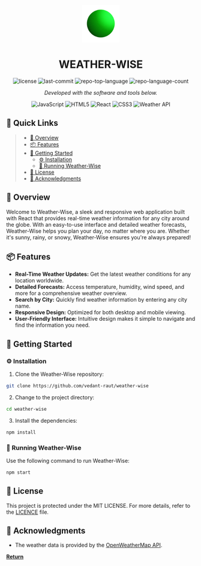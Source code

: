 <p align="center">
  <img src="public/icon.png" width="100" />
</p>
<p align="center">
    <h1 align="center">WEATHER-WISE</h1>
</p>

<p align="center">
	<img src="https://img.shields.io/github/license/vedant-raut/weather-wise?style=flat&color=0080ff" alt="license">
	<img src="https://img.shields.io/github/last-commit/vedant-raut/weather-wise?style=flat&logo=git&logoColor=white&color=0080ff" alt="last-commit">
	<img src="https://img.shields.io/github/languages/top/vedant-raut/weather-wise?style=flat&color=0080ff" alt="repo-top-language">
	<img src="https://img.shields.io/github/languages/count/vedant-raut/weather-wise?style=flat&color=0080ff" alt="repo-language-count">
<p>
<p align="center">
		<em>Developed with the software and tools below.</em>
</p>
<p align="center">
	<img src="https://img.shields.io/badge/JavaScript-F7DF1E.svg?style=flat&logo=JavaScript&logoColor=black" alt="JavaScript">
	<img src="https://img.shields.io/badge/HTML5-E34F26.svg?style=flat&logo=HTML5&logoColor=white" alt="HTML5">
	<img src="https://img.shields.io/badge/React-61DAFB.svg?style=flat&logo=React&logoColor=black" alt="React">
	<img src="https://img.shields.io/badge/CSS3-1572B6.svg?style=flat&logo=CSS3&logoColor=white" alt="CSS3">
	<img src="https://img.shields.io/badge/Weather%20API-7A7A7A.svg?style=flat&logoColor=white" alt="Weather API">
</p>

## 🔗 Quick Links

> - [📍 Overview](#-overview)
> - [📦 Features](#-features)
> - [🚀 Getting Started](#-getting-started)
>   - [⚙️ Installation](#️-installation)
>   - [🤖 Running Weather-Wise](#-running-Weather-Wise)
> - [📄 License](#-license)
> - [👏 Acknowledgments](#-acknowledgments)

## 📍 Overview

Welcome to Weather-Wise, a sleek and responsive web application built with React that provides real-time weather information for any city around the globe. With an easy-to-use interface and detailed weather forecasts, Weather-Wise helps you plan your day, no matter where you are. Whether it's sunny, rainy, or snowy, Weather-Wise ensures you're always prepared!

## 📦 Features

- **Real-Time Weather Updates:** Get the latest weather conditions for any location worldwide.
- **Detailed Forecasts:** Access temperature, humidity, wind speed, and more for a comprehensive weather overview.
- **Search by City:** Quickly find weather information by entering any city name.
- **Responsive Design:** Optimized for both desktop and mobile viewing.
- **User-Friendly Interface:** Intuitive design makes it simple to navigate and find the information you need.

## 🚀 Getting Started

### ⚙️ Installation

1. Clone the Weather-Wise repository:

```sh
git clone https://github.com/vedant-raut/weather-wise
```

2. Change to the project directory:

```sh
cd weather-wise
```

3. Install the dependencies:

```sh
npm install
```

### 🤖 Running Weather-Wise

Use the following command to run Weather-Wise:

```sh
npm start
```

## 📄 License

This project is protected under the MIT LICENSE. For more details, refer to the [LICENCE](LICENCE) file.

## 👏 Acknowledgments

- The weather data is provided by the [OpenWeatherMap API](https://openweathermap.org/api).

[**Return**](#-quick-links)
